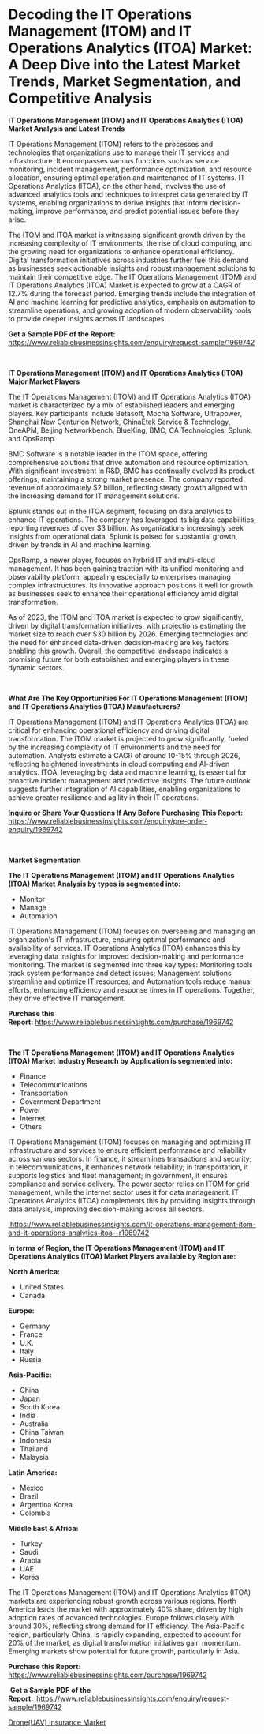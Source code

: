 <p><h1>Decoding the IT Operations Management (ITOM) and IT Operations Analytics (ITOA) Market: A Deep Dive into the Latest Market Trends, Market Segmentation, and Competitive Analysis</h1></p><p><strong>IT Operations Management (ITOM) and IT Operations Analytics (ITOA) Market Analysis and Latest Trends</strong></p>
<p><p>IT Operations Management (ITOM) refers to the processes and technologies that organizations use to manage their IT services and infrastructure. It encompasses various functions such as service monitoring, incident management, performance optimization, and resource allocation, ensuring optimal operation and maintenance of IT systems. IT Operations Analytics (ITOA), on the other hand, involves the use of advanced analytics tools and techniques to interpret data generated by IT systems, enabling organizations to derive insights that inform decision-making, improve performance, and predict potential issues before they arise.</p><p>The ITOM and ITOA market is witnessing significant growth driven by the increasing complexity of IT environments, the rise of cloud computing, and the growing need for organizations to enhance operational efficiency. Digital transformation initiatives across industries further fuel this demand as businesses seek actionable insights and robust management solutions to maintain their competitive edge. The IT Operations Management (ITOM) and IT Operations Analytics (ITOA) Market is expected to grow at a CAGR of 12.7% during the forecast period. Emerging trends include the integration of AI and machine learning for predictive analytics, emphasis on automation to streamline operations, and growing adoption of modern observability tools to provide deeper insights across IT landscapes.</p></p>
<p><strong>Get a Sample PDF of the Report:&nbsp;</strong> <a href="https://www.reliablebusinessinsights.com/enquiry/request-sample/1969742?utm_campaign=3003&utm_medium=2&utm_source=Github&utm_content=ia&utm_term=11032025&utm_id=it-operations-management-itom-and-it-operations-analytics-itoa">https://www.reliablebusinessinsights.com/enquiry/request-sample/1969742</a></p>
<p>&nbsp;</p>
<p><strong>IT Operations Management (ITOM) and IT Operations Analytics (ITOA) Major Market Players</strong></p>
<p><p>The IT Operations Management (ITOM) and IT Operations Analytics (ITOA) market is characterized by a mix of established leaders and emerging players. Key participants include Betasoft, Mocha Software, Ultrapower, Shanghai New Centurion Network, ChinaEtek Service & Technology, OneAPM, Beijing Networkbench, BlueKing, BMC, CA Technologies, Splunk, and OpsRamp.</p><p>BMC Software is a notable leader in the ITOM space, offering comprehensive solutions that drive automation and resource optimization. With significant investment in R&D, BMC has continually evolved its product offerings, maintaining a strong market presence. The company reported revenue of approximately $2 billion, reflecting steady growth aligned with the increasing demand for IT management solutions.</p><p>Splunk stands out in the ITOA segment, focusing on data analytics to enhance IT operations. The company has leveraged its big data capabilities, reporting revenues of over $3 billion. As organizations increasingly seek insights from operational data, Splunk is poised for substantial growth, driven by trends in AI and machine learning.</p><p>OpsRamp, a newer player, focuses on hybrid IT and multi-cloud management. It has been gaining traction with its unified monitoring and observability platform, appealing especially to enterprises managing complex infrastructures. Its innovative approach positions it well for growth as businesses seek to enhance their operational efficiency amid digital transformation.</p><p>As of 2023, the ITOM and ITOA market is expected to grow significantly, driven by digital transformation initiatives, with projections estimating the market size to reach over $30 billion by 2026. Emerging technologies and the need for enhanced data-driven decision-making are key factors enabling this growth. Overall, the competitive landscape indicates a promising future for both established and emerging players in these dynamic sectors.</p></p>
<p>&nbsp;</p>
<p><strong>What Are The Key Opportunities For IT Operations Management (ITOM) and IT Operations Analytics (ITOA) Manufacturers?</strong></p>
<p><p>IT Operations Management (ITOM) and IT Operations Analytics (ITOA) are critical for enhancing operational efficiency and driving digital transformation. The ITOM market is projected to grow significantly, fueled by the increasing complexity of IT environments and the need for automation. Analysts estimate a CAGR of around 10-15% through 2026, reflecting heightened investments in cloud computing and AI-driven analytics. ITOA, leveraging big data and machine learning, is essential for proactive incident management and predictive insights. The future outlook suggests further integration of AI capabilities, enabling organizations to achieve greater resilience and agility in their IT operations.</p></p>
<p><strong>Inquire or Share Your Questions If Any Before Purchasing This Report:</strong> <a href="https://www.reliablebusinessinsights.com/enquiry/pre-order-enquiry/1969742?utm_campaign=3003&utm_medium=2&utm_source=Github&utm_content=ia&utm_term=11032025&utm_id=it-operations-management-itom-and-it-operations-analytics-itoa">https://www.reliablebusinessinsights.com/enquiry/pre-order-enquiry/1969742</a></p>
<p>&nbsp;</p>
<p><strong>Market Segmentation</strong></p>
<p><strong>The IT Operations Management (ITOM) and IT Operations Analytics (ITOA) Market Analysis by types is segmented into:</strong></p>
<p><ul><li>Monitor</li><li>Manage</li><li>Automation</li></ul></p>
<p><p>IT Operations Management (ITOM) focuses on overseeing and managing an organization's IT infrastructure, ensuring optimal performance and availability of services. IT Operations Analytics (ITOA) enhances this by leveraging data insights for improved decision-making and performance monitoring. The market is segmented into three key types: Monitoring tools track system performance and detect issues; Management solutions streamline and optimize IT resources; and Automation tools reduce manual efforts, enhancing efficiency and response times in IT operations. Together, they drive effective IT management.</p></p>
<p><strong>Purchase this Report:&nbsp;</strong><a href="https://www.reliablebusinessinsights.com/purchase/1969742?utm_campaign=3003&utm_medium=2&utm_source=Github&utm_content=ia&utm_term=11032025&utm_id=it-operations-management-itom-and-it-operations-analytics-itoa">https://www.reliablebusinessinsights.com/purchase/1969742</a></p>
<p>&nbsp;</p>
<p><strong>The IT Operations Management (ITOM) and IT Operations Analytics (ITOA) Market Industry Research by Application is segmented into:</strong></p>
<p><ul><li>Finance</li><li>Telecommunications</li><li>Transportation</li><li>Government Department</li><li>Power</li><li>Internet</li><li>Others</li></ul></p>
<p><p>IT Operations Management (ITOM) focuses on managing and optimizing IT infrastructure and services to ensure efficient performance and reliability across various sectors. In finance, it streamlines transactions and security; in telecommunications, it enhances network reliability; in transportation, it supports logistics and fleet management; in government, it ensures compliance and service delivery. The power sector relies on ITOM for grid management, while the internet sector uses it for data management. IT Operations Analytics (ITOA) complements this by providing insights through data analysis, improving decision-making across all sectors.</p></p>
<p><a href="https://www.reliablebusinessinsights.com/it-operations-management-itom-and-it-operations-analytics-itoa--r1969742?utm_campaign=3003&utm_medium=2&utm_source=Github&utm_content=ia&utm_term=11032025&utm_id=it-operations-management-itom-and-it-operations-analytics-itoa">&nbsp;https://www.reliablebusinessinsights.com/it-operations-management-itom-and-it-operations-analytics-itoa--r1969742</a></p>
<p><strong>In terms of Region, the IT Operations Management (ITOM) and IT Operations Analytics (ITOA) Market Players available by Region are:</strong></p>
<p>
    <p> <strong> North America: </strong>
        <ul>
            <li>United States</li>
            <li>Canada</li>
        </ul>
        </p> 
    <p> <strong> Europe: </strong>
        <ul>
            <li>Germany</li>
            <li>France</li>
            <li>U.K.</li>
            <li>Italy</li>
            <li>Russia</li>
        </ul>
        </p> 
    <p> <strong> Asia-Pacific: </strong>
        <ul>
            <li>China</li>
            <li>Japan</li>
            <li>South Korea</li>
            <li>India</li>
            <li>Australia</li>
            <li>China Taiwan</li>
            <li>Indonesia</li>
            <li>Thailand</li>
            <li>Malaysia</li>
        </ul>
        </p> 
    <p> <strong> Latin America: </strong>
        <ul>
            <li>Mexico</li>
            <li>Brazil</li>
            <li>Argentina Korea</li>
            <li>Colombia</li>
        </ul>
        </p> 
    <p> <strong> Middle East & Africa: </strong>
        <ul>
            <li>Turkey</li>
            <li>Saudi</li>
            <li>Arabia</li>
            <li>UAE</li>
            <li>Korea</li>
        </ul>
    </p>
    </p>
<p><p>The IT Operations Management (ITOM) and IT Operations Analytics (ITOA) markets are experiencing robust growth across various regions. North America leads the market with approximately 40% share, driven by high adoption rates of advanced technologies. Europe follows closely with around 30%, reflecting strong demand for IT efficiency. The Asia-Pacific region, particularly China, is rapidly expanding, expected to account for 20% of the market, as digital transformation initiatives gain momentum. Emerging markets show potential for future growth, particularly in Asia.</p></p>
<p><strong>Purchase this Report: </strong><a href="https://www.reliablebusinessinsights.com/purchase/1969742?utm_campaign=3003&utm_medium=2&utm_source=Github&utm_content=ia&utm_term=11032025&utm_id=it-operations-management-itom-and-it-operations-analytics-itoa">https://www.reliablebusinessinsights.com/purchase/1969742</a></p>
<p>&nbsp;<strong>Get a Sample PDF of the Report:&nbsp;&nbsp;</strong><a href="https://www.reliablebusinessinsights.com/enquiry/request-sample/1969742?utm_campaign=3003&utm_medium=2&utm_source=Github&utm_content=ia&utm_term=11032025&utm_id=it-operations-management-itom-and-it-operations-analytics-itoa">https://www.reliablebusinessinsights.com/enquiry/request-sample/1969742</a></p>
<p><strong></strong></p>
<p><p><a href="https://github.com/vaduzunny/Market-Research-Report-List-1/blob/main/droneuav-insurance-market.md?utm_campaign=3003&utm_medium=2&utm_source=Github&utm_content=ia&utm_term=11032025&utm_id=it-operations-management-itom-and-it-operations-analytics-itoa">Drone(UAV) Insurance Market</a></p></p>